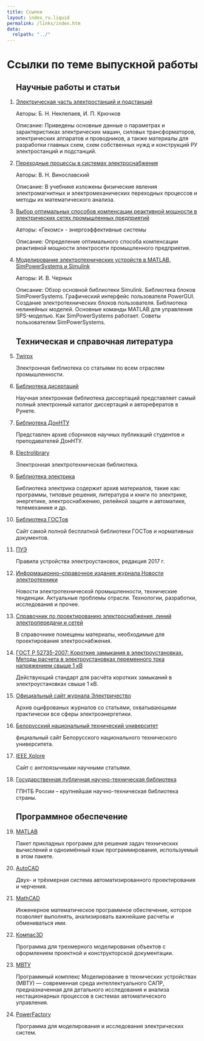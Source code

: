 ```yaml
---
title: Ссылки
layout: index_ru.liquid
permalink: /links/index.htm
data:
  relpath: "../"
---
```

# Ссылки по теме выпускной работы

<ol>

<h2>Научные работы и статьи</h2>

<li class=list>
  <a href="https://bookree.org/reader?file=486321&amp;pg=12">Электрическая
	часть электростанций и подстанций</a>
  <p><span class=cat>Авторы:</span> Б.&nbsp;Н.&nbsp;Неклепаев,
И.&nbsp;П.&nbsp;Крючков</p> 
  <p><span class=cat>Описание:</span> Приведены
основные данные о параметрах и
зарактеристиках электрических машин,
силовых трансформаторов, электрических
аппаратов и проводников, а также материалы
для разработки главных схем, схем
собственных нужд и конструкций РУ
электростанций и подстанций.</p>
</li>
<li class=list>
  <a href="https://www.studmed.ru/vinoslavskiy-vn-perehodnye-processy-v-sistemah-elektrosnabzheniya_1cda5ee6a6b.html">Переходные
	процессы в системах электроснабжения</a>
  <p><span class=cat>Авторы:</span> В.&nbsp;Н.&nbsp;Винославский</p> 
  <p><span class=cat>Описание:</span> В учебнике изложены физические явления
электромагнитных и электромеханических
переходных процессов и методы их
математического анализа.</p>
</li>
<li class=list>
  <a href="https://gekoms.org/2021/08/17/vybor-optimalnyh-sposobov-kompensacii-reaktivnoj-moshhnosti-v-jelektricheskih-setjah-promyshlennyh-predprijatij/">Выбор
	оптимальных способов компенсации
	реактивной мощности в электрических
	сетях промышленных предприятий</a>
  <p><span class=cat>Авторы:</span> «Гекомс» - энергоэффективные системы</p> 
  <p><span class=cat>Описание:</span> Определение
оптимального способа компенсации
реактивной мощности электросети
промышленного предприятия.</p>
</li>
<li class=list>
  <a href="https://www.studmed.ru/chernyh-iv-modelirovanie-elektrotehnicheskih-ustroystv-v-matlab-simpowersystems-i-simulink_d4af784978d.html">Моделирование
	электротехнических устройств в MATLAB,
	SimPowerSystems и Simulink</a>
  <p><span class=cat>Авторы:</span> И.&nbsp;В.&nbsp;Черных</p> 
  <p><span class=cat>Описание:</span> Обзор
основной библиотеки Simulink. Библиотека
блоков SimPowerSystems. Графический интерфейс
пользователя PowerGUI. Создание
электротехнических блоков пользователя.
Библиотека нелинейных моделей. Основные
команды MATLAB для управления SPS-моделью.
Как SimPowerSystems работает. Советы пользователям
SimPowerSystems.</p>
</li>

<h2>Техническая и справочная литература</h2>

<li class=list>
  <a href="https://www.twirpx.com/">Twirpx</a>
  <p>Электронная
библиотека со статьями по всем отраслям
промышленности.</p> 
</li>
<li class=list>
  <a href="http://www.dslib.net/">Библиотека
	дисертаций</a>
  <p>Научная
электронная библиотека диссертаций
представляет самый полный электронный
каталог диссертаций и авторефератов в
Рунете.</p> 
</li>
<li class=list>
  <a href="http://www.library.donntu.org/?p=209&amp;lang=ru">Библиотека
	ДонНТУ</a>
  <p>Представлен
архив сборников научных публикаций
студентов и преподавателей ДонНТУ.</p> 
</li>
<li class=list>
  <a href="http://electrolibrary.info/">Electrolibrary</a>
  <p>Электронная электротехническая библиотека.</p> 
</li>
<li class=list>
  <a href="http://aprolex.by/literatura.html">Библиотека
	электрика</a>
  <p>Библиотека
электрика содержит архив материалов,
такие как: программы, типовые решения,
литература и книги по электрике,
энергетике, электроснабжению, релейной
защите и автоматике, телемеханике и др.</p> 
</li>
<li class=list>
  <a href="https://www.elec.ru/library/">Библиотека
	ГОСТов</a>
  <p>Сайт самой полной бесплатной библиотеки ГОСТов и нормативных документов.</p> 
</li>
<li class=list>
  <a href="http://rukipro.ru/wp-content/uploads/2017/01/pue_7.pdf">ПУЭ</a>
  <p>Правила устройства электроустановок, редакция 2017 г.</p> 
</li>
<li class=list>
  <a href="http://www.news.elteh.ru/">Информационно–справочное
	издание журнала Новости электротехники</a>
  <p>Новости
электротехнической промышленности,
технические тенденции. Актуальные
проблемы отрасли. Технологии, разработки,
исследования и прочее.</p> 
</li>
<li class=list>
  <a href="https://rza.org.ua/down/open/Spravochnik-po-proektirovaniju-elektrosnabzhenija--linij-elektroperedachi-i-setej.html">Справочник
	по проектированию электроснабжения,
	линий электропередачи и сетей</a>
  <p>В справочнике помещены материалы,
необходимые для проектирования
электроснабжения.</p> 
</li>
<li class=list>
  <a href="http://vsegost.com/Catalog/55/5593.shtml">ГОСТ
	Р 52735-2007: Короткие замыкания в
	электроустановках. Методы расчета в
	электроустановках переменного тока
	напряжением свыше 1 кВ</a>
  <p>Действующий
стандарт для расчёта коротких замыканий
в электроустановках свыше 1 кВ.</p> 
</li>
</li>
<li class=list>
  <a href="https://www.booksite.ru/elektr/">Официальный
	сайт журнала Электричество</a>
  <p>Архив
оцифрованых журналов со статьями,
охватывающими практически все сферы
электроэнергетики.</p> 
</li>
</li>
<li class=list>
  <a href="http://www.bntu.by/">Белорусский
	национальный технический университет</a>
  <p>фициальный
сайт Белорусского национального
технического университета.</p> 
</li>
</li>
<li class=list>
  <a href="https://ieeexplore.ieee.org/Xplore/home.jsp">IEEE Xplore</a>
  <p>Сайт с англоязычными научными статьями.</p> 
</li>
</li>
<li class=list>
  <a href="http://www.gpntb.ru/">Государственная
	публичная научно-техническая библиотека</a>
  <p>ГПНТБ
России – крупнейшая научно-техническая
библиотека страны.</p> 
</li>

<h2>Программное обеспечение</h2>

<li class=list>
  <a href="https://download-matlab.ru/">MATLAB</a>
  <p>Пакет
прикладных программ для решения задач
технических вычислений и одноимённый
язык программирования, используемый в
этом пакете.</p> 
</li>
<li class=list>
  <a href="https://autocad.softonic.ru/">AutoCAD</a>
  <p>Двух-
и трёхмерная система автоматизированного
проектирования и черчения.</p>
</li>
<li class=list>
  <a href="https://soft.sibnet.ru/soft/17409-mathcad-14-full/">MathCAD</a>
  <p>Инженерное
математическое программное обеспечение,
которое позволяет выполнять, анализировать
важнейшие расчеты и обмениваться ими.</p> 
</li>
<li class=list>
  <a href="https://kompas.ru/kompas-educational/about/">Компас3D</a>
  <p>Программа
для трехмерного моделирования объектов
с оформлением проектной и конструкторской
документации.</p> 
</li>
<li class=list>
  <a href="https://cryspo.ru/avtomatizacija/programmnyj-kompleks-modelirovanie-v-tehnicheskih-ustrojstvah-mvtu-v-3-7/">МВТУ</a>
  <p>Программный
комплекс Моделирование в технических
устройствах (МВТУ) — современная среда
интеллектуального САПР, предназначенная
для детального исследования и анализа
нестационарных процессов в системах
автоматического управления.</p>
</li>
<li class=list>
  <a href="https://digsilent-powerfactory.software.informer.com/%D0%A1%D0%BA%D0%B0%D1%87%D0%B0%D1%82%D1%8C/">PowerFactory</a>
  <p>Программа
для моделирования и исследования
электрических систем.</p>
</li>

</ol>
